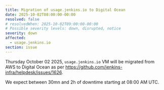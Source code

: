 ```yaml
---
title: Migration of usage.jenkins.io to Digital Ocean
date: 2025-10-02T08:00:00-00:00
resolved: false
# resolvedWhen: 2025-10-02T09:00:00-00:00
# Possible severity levels: down, disrupted, notice
severity: down
affected:
  - usage.jenkins.io
section: issue
---
```


<!-- [Final Message]
The migration went well, all tests are green.

[Initial Message] -->
Thursday October 02 2025, `usage.jenkins.io` VM will be migrated from AWS to Digital Ocean as per <https://github.com/jenkins-infra/helpdesk/issues/1626>.

We expect between 30mn and 2h of downtime starting at 08:00 AM UTC.
